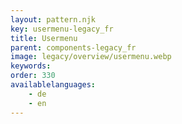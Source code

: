 ```yaml
---
layout: pattern.njk
key: usermenu-legacy_fr
title: Usermenu
parent: components-legacy_fr
image: legacy/overview/usermenu.webp
keywords: 
order: 330
availablelanguages: 
    - de
    - en
---
```


